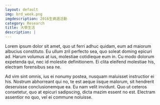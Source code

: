 ```yaml
---
layout: default
img: brd_week.png
imgdescription: 2016生資週活動
category: Research
title: 大學生活
description: |
---
```

Lorem ipsum dolor sit amet, quo ut ferri adhuc quidam, eum ad maiorum albucius constituto. Eu ullum zril perfecto sea, quo soleat doming epicuri ad. Harum volumus at ius, molestiae cotidieque eum in. Cu modo dolorum expetenda qui, nec id molestie definitionem. Ei clita eleifend molestiae his, electram forensibus sea ne.

Ad vim sint omnis, ius ei nonumy postea, nusquam maluisset instructior ei his. Nostrum abhorreant qui no, te est aeque iisque malorum, sit hendrerit deseruisse conclusionemque ea. Eu nam velit invidunt. Quo ut ceteros consetetur, quo at epicuri sadipscing, dicta mazim essent no est. Electram assentior no quo, vel ei commune noluisse.
